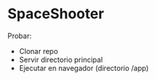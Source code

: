 # SpaceShooter

Probar:
- Clonar repo
- Servir directorio principal
- Ejecutar en navegador (directorio /app)